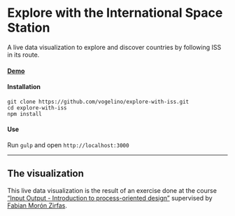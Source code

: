 # Explore with the International Space Station

A live data visualization to explore and discover countries by following ISS in its route.

#### [Demo](http://vogelino.github.io/explore-with-iss/)
#### Installation
```
git clone https://github.com/vogelino/explore-with-iss.git
cd explore-with-iss
npm install
```

#### Use
Run `gulp` and open `http://localhost:3000`

---

## The visualization
This live data visualization is the result of an exercise done at the course [“Input Output - Introduction to process-oriented design”]( https://fhp.incom.org/workspace/6176) supervised by [Fabian Morón Zirfas]( http://fabianmoronzirfas.me/).
